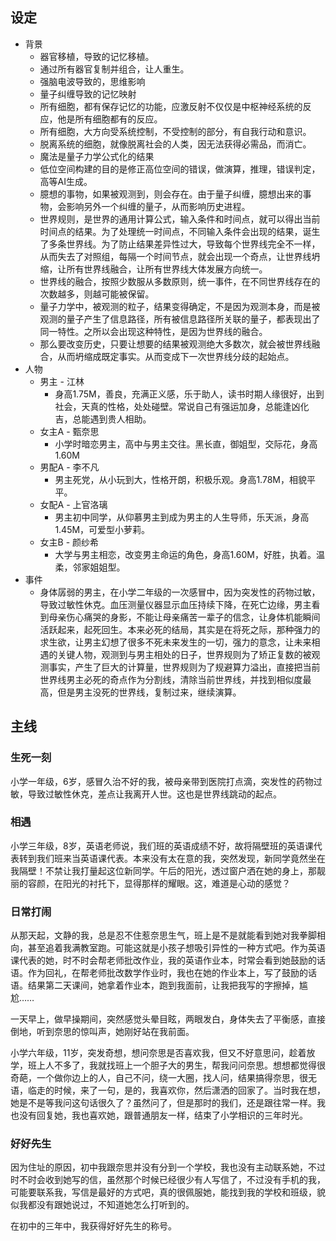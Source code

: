 ## 设定

- 背景
  - 器官移植，导致的记忆移植。
  - 通过所有器官复制并组合，让人重生。
  - 强脑电波导致的，思维影响
  - 量子纠缠导致的记忆映射
  - 所有细胞，都有保存记忆的功能，应激反射不仅仅是中枢神经系统的反应，他是所有细胞都有的反应。
  - 所有细胞，大方向受系统控制，不受控制的部分，有自我行动和意识。
  - 脱离系统的细胞，就像脱离社会的人类，因无法获得必需品，而消亡。
  - 魔法是量子力学公式化的结果
  - 低位空间构建的目的是修正高位空间的错误，做演算，推理，错误判定，高等AI生成。
  - 臆想的事物，如果被观测到，则会存在。由于量子纠缠，臆想出来的事物，会影响另外一个纠缠的量子，从而影响历史进程。
  - 世界规则，是世界的通用计算公式，输入条件和时间点，就可以得出当前时间点的结果。为了处理统一时间点，不同输入条件会出现的结果，诞生了多条世界线。为了防止结果差异性过大，导致每个世界线完全不一样，从而失去了对照组，每隔一个时间节点，就会出现一个奇点，让世界线坍缩，让所有世界线融合，让所有世界线大体发展方向统一。
  - 世界线的融合，按照少数服从多数原则，统一事件，在不同世界线存在的次数越多，则越可能被保留。
  - 量子力学中，被观测的粒子，结果变得确定，不是因为观测本身，而是被观测的量子产生了信息路径，所有被信息路径所关联的量子，都表现出了同一特性。之所以会出现这种特性，是因为世界线的融合。
  - 那么要改变历史，只要让想要的结果被观测绝大多数次，就会被世界线融合，从而坍缩成既定事实。从而变成下一次世界线分歧的起始点。
- 人物
  - 男主 - 江林
    - 身高1.75M，善良，充满正义感，乐于助人，读书时期人缘很好，出到社会，天真的性格，处处碰壁。常说自己有强运加身，总能逢凶化吉，总能遇到贵人相助。
  - 女主A - 甄奈思
    - 小学时暗恋男主，高中与男主交往。黑长直，御姐型，交际花，身高1.60M
  - 男配A - 李不凡
    - 男主死党，从小玩到大，性格开朗，积极乐观。身高1.78M，相貌平平。
  - 女配A - 上官洛璃
    - 男主初中同学，从仰慕男主到成为男主的人生导师，乐天派，身高1.45M，可爱型小萝莉。
  - 女主B - 颜纱希
    - 大学与男主相恋，改变男主命运的角色，身高1.60M，好胜，执着。温柔，邻家姐姐型。
- 事件
  - 身体孱弱的男主，在小学二年级的一次感冒中，因为突发性的药物过敏，导致过敏性休克。血压测量仪器显示血压持续下降，在死亡边缘，男主看到母亲伤心痛哭的身影，不能让母亲痛苦一辈子的信念，让身体机能瞬间活跃起来，起死回生。本来必死的结局，其实是在将死之际，那种强力的求生欲，让男主幻想了很多不死未来发生的一切，强力的意念，让未来相遇的关键人物，观测到与男主相处的日子，世界规则为了矫正复数的被观测事实，产生了巨大的计算量，世界规则为了规避算力溢出，直接把当前世界线男主必死的奇点作为分割线，清除当前世界线，并找到相似度最高，但是男主没死的世界线，复制过来，继续演算。



## 主线

### 生死一刻

小学一年级，6岁，感冒久治不好的我，被母亲带到医院打点滴，突发性的药物过敏，导致过敏性休克，差点让我离开人世。这也是世界线跳动的起点。

### 相遇

小学三年级，8岁，英语老师说，我们班的英语成绩不好，故将隔壁班的英语课代表转到我们班来当英语课代表。本来没有太在意的我，突然发现，新同学竟然坐在我隔壁！不禁让我打量起这位新同学。午后的阳光，透过窗户洒在她的身上，那靓丽的容颜，在阳光的衬托下，显得那样的耀眼。这，难道是心动的感觉？

### 日常打闹

从那天起，文静的我，总是忍不住惹奈思生气，班上是不是就能看到她对我拳脚相向，甚至追着我满教室跑。可能这就是小孩子想吸引异性的一种方式吧。作为英语课代表的她，时不时会帮老师批改作业，我的英语作业本，时常会看到她鼓励的话语。作为回礼，在帮老师批改数学作业时，我也在她的作业本上，写了鼓励的话语。结果第二天课间，她拿着作业本，跑到我面前，让我把我写的字擦掉，尴尬……

一天早上，做早操期间，突然感觉头晕目眩，两眼发白，身体失去了平衡感，直接倒地，听到奈思的惊叫声，她刚好站在我前面。

小学六年级，11岁，突发奇想，想问奈思是否喜欢我，但又不好意思问，趁着放学，班上人不多了，我就找班上一个胆子大的男生，帮我问问奈思。想想都觉得很奇葩，一个做你边上的人，自己不问，绕一大圈，找人问，结果搞得奈思，很无语，临走的时候，来了一句，是的，我喜欢你，然后潇洒的回家了。当时我在想，她是不是等我问这句话很久了？虽然问了，但是那时的我们，还是跟往常一样。我也没有回复她，我也喜欢她，跟普通朋友一样，结束了小学相识的三年时光。

### 好好先生

因为住址的原因，初中我跟奈思并没有分到一个学校，我也没有主动联系她，不过时不时会收到她写的信，虽然那个时候已经很少有人写信了，不过没有手机的我，可能要联系我，写信是最好的方式吧，真的很佩服她，能找到我的学校和班级，貌似我都没有跟她说过，不知道她怎么打听到的。

在初中的三年中，我获得好好先生的称号。


